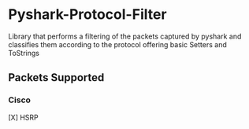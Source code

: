 # Pyshark-Protocol-Filter
Library that performs a filtering of the packets captured by pyshark and classifies them according to the protocol offering basic Setters and ToStrings
## Packets Supported
### Cisco
[X] HSRP
